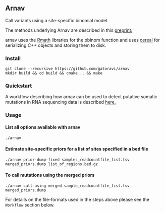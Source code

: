 ## Arnav
Call variants using a site-specific binomial model. 

The methods underlying Arnav are described in this [preprint.](https://www.biorxiv.org/content/early/2018/08/22/397539)

arnav uses the [Rmath](https://cran.r-project.org/doc/manuals/r-release/R-admin.html#The-standalone-Rmath-library)
libraries for the pbinom function
and uses [cereal](https://uscilab.github.io/cereal/)
for serializing C++ objects and storing them to disk.

### Install
```
git clone --recursive https://github.com/gatoravi/arnav
mkdir build && cd build && cmake .. && make
```

### Quickstart
A workflow describing how arnav can be used to detect putative somatic mutations in RNA sequencing
data is described [here.](http://gatoravi.github.io/blog/genetics/2017/10/12/mutations-rnaseq.html)

### Usage

#### List all options available with arnav
```
./arnav
```

#### Estimate site-specific priors for a list of sites specified in a bed file
```
./arnav prior-dump-fixed samples_readcountfile_list.tsv merged_priors.dump list_of_regions.bed.gz
```

#### To call mutations using the merged priors
```
./arnav call-using-merged sample_readcountfile_list.tsv merged_priors.dump
```

For details on the file-formats used in the steps above please see the `Workflow` section below.
